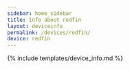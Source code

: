 ```yaml
---
sidebar: home_sidebar
title: Info about redfin
layout: deviceinfo
permalink: /devices/redfin/
device: redfin
---
```

{% include templates/device_info.md %}
